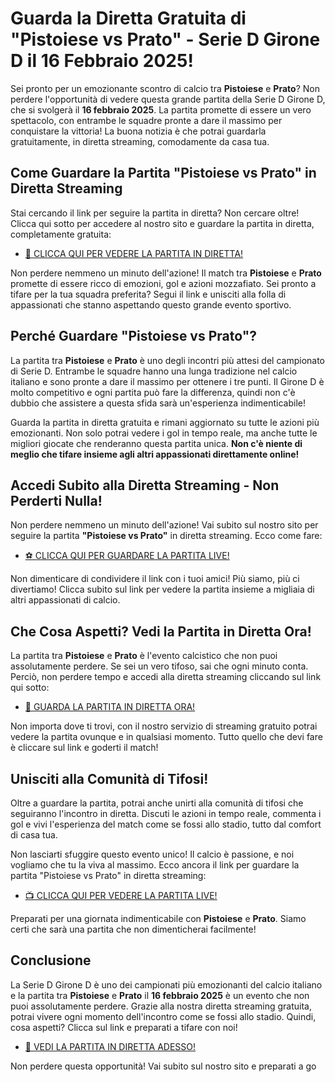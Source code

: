 # Guarda la Diretta Gratuita di "Pistoiese vs Prato" - Serie D Girone D il 16 Febbraio 2025!

Sei pronto per un emozionante scontro di calcio tra **Pistoiese** e **Prato**? Non perdere l'opportunità di vedere questa grande partita della Serie D Girone D, che si svolgerà il **16 febbraio 2025**. La partita promette di essere un vero spettacolo, con entrambe le squadre pronte a dare il massimo per conquistare la vittoria! La buona notizia è che potrai guardarla gratuitamente, in diretta streaming, comodamente da casa tua.

## Come Guardare la Partita "Pistoiese vs Prato" in Diretta Streaming

Stai cercando il link per seguire la partita in diretta? Non cercare oltre! Clicca qui sotto per accedere al nostro sito e guardare la partita in diretta, completamente gratuita:

- [🎥 CLICCA QUI PER VEDERE LA PARTITA IN DIRETTA!](https://tinyurl.com/livestreamfreeo?st=Pistoiese+vs+Prato&si=gh)

Non perdere nemmeno un minuto dell'azione! Il match tra **Pistoiese** e **Prato** promette di essere ricco di emozioni, gol e azioni mozzafiato. Sei pronto a tifare per la tua squadra preferita? Segui il link e unisciti alla folla di appassionati che stanno aspettando questo grande evento sportivo.

## Perché Guardare "Pistoiese vs Prato"?

La partita tra **Pistoiese** e **Prato** è uno degli incontri più attesi del campionato di Serie D. Entrambe le squadre hanno una lunga tradizione nel calcio italiano e sono pronte a dare il massimo per ottenere i tre punti. Il Girone D è molto competitivo e ogni partita può fare la differenza, quindi non c'è dubbio che assistere a questa sfida sarà un'esperienza indimenticabile!

Guarda la partita in diretta gratuita e rimani aggiornato su tutte le azioni più emozionanti. Non solo potrai vedere i gol in tempo reale, ma anche tutte le migliori giocate che renderanno questa partita unica. **Non c'è niente di meglio che tifare insieme agli altri appassionati direttamente online!**

## Accedi Subito alla Diretta Streaming - Non Perderti Nulla!

Non perdere nemmeno un minuto dell'azione! Vai subito sul nostro sito per seguire la partita **"Pistoiese vs Prato"** in diretta streaming. Ecco come fare:

- [⚽ CLICCA QUI PER GUARDARE LA PARTITA LIVE!](https://tinyurl.com/livestreamfreeo?st=Pistoiese+vs+Prato&si=gh)

Non dimenticare di condividere il link con i tuoi amici! Più siamo, più ci divertiamo! Clicca subito sul link per vedere la partita insieme a migliaia di altri appassionati di calcio.

## Che Cosa Aspetti? Vedi la Partita in Diretta Ora!

La partita tra **Pistoiese** e **Prato** è l'evento calcistico che non puoi assolutamente perdere. Se sei un vero tifoso, sai che ogni minuto conta. Perciò, non perdere tempo e accedi alla diretta streaming cliccando sul link qui sotto:

- [🔴 GUARDA LA PARTITA IN DIRETTA ORA!](https://tinyurl.com/livestreamfreeo?st=Pistoiese+vs+Prato&si=gh)

Non importa dove ti trovi, con il nostro servizio di streaming gratuito potrai vedere la partita ovunque e in qualsiasi momento. Tutto quello che devi fare è cliccare sul link e goderti il match!

## Unisciti alla Comunità di Tifosi!

Oltre a guardare la partita, potrai anche unirti alla comunità di tifosi che seguiranno l'incontro in diretta. Discuti le azioni in tempo reale, commenta i gol e vivi l'esperienza del match come se fossi allo stadio, tutto dal comfort di casa tua.

Non lasciarti sfuggire questo evento unico! Il calcio è passione, e noi vogliamo che tu la viva al massimo. Ecco ancora il link per guardare la partita "Pistoiese vs Prato" in diretta streaming:

- [📺 CLICCA QUI PER VEDERE LA PARTITA LIVE!](https://tinyurl.com/livestreamfreeo?st=Pistoiese+vs+Prato&si=gh)

Preparati per una giornata indimenticabile con **Pistoiese** e **Prato**. Siamo certi che sarà una partita che non dimenticherai facilmente!

## Conclusione

La Serie D Girone D è uno dei campionati più emozionanti del calcio italiano e la partita tra **Pistoiese** e **Prato** il **16 febbraio 2025** è un evento che non puoi assolutamente perdere. Grazie alla nostra diretta streaming gratuita, potrai vivere ogni momento dell'incontro come se fossi allo stadio. Quindi, cosa aspetti? Clicca sul link e preparati a tifare con noi!

- [🔴 VEDI LA PARTITA IN DIRETTA ADESSO!](https://tinyurl.com/livestreamfreeo?st=Pistoiese+vs+Prato&si=gh)

Non perdere questa opportunità! Vai subito sul nostro sito e preparati a go
